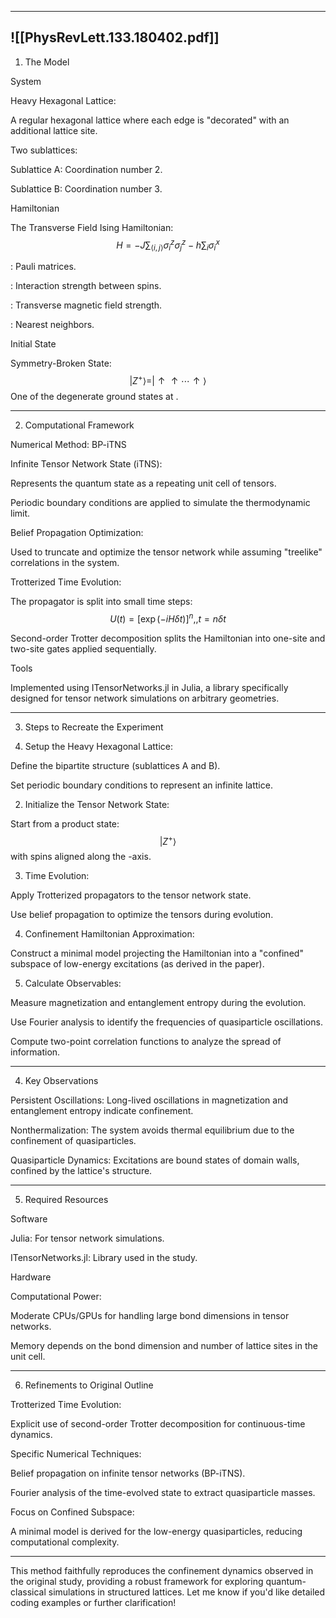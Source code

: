 
---


![[PhysRevLett.133.180402.pdf]] 
---

1. The Model

System

Heavy Hexagonal Lattice:

A regular hexagonal lattice where each edge is "decorated" with an additional lattice site.

Two sublattices:

Sublattice A: Coordination number 2.

Sublattice B: Coordination number 3.




Hamiltonian

The Transverse Field Ising Hamiltonian: $$ H = -J \sum_{\langle i, j \rangle} \sigma_i^z \sigma_j^z - h \sum_i \sigma_i^x $$

: Pauli matrices.

: Interaction strength between spins.

: Transverse magnetic field strength.

: Nearest neighbors.



Initial State

Symmetry-Broken State: $$ |Z^+\rangle = |\uparrow \uparrow \cdots \uparrow\rangle $$ One of the degenerate ground states at .



---

2. Computational Framework

Numerical Method: BP-iTNS

Infinite Tensor Network State (iTNS):

Represents the quantum state as a repeating unit cell of tensors.

Periodic boundary conditions are applied to simulate the thermodynamic limit.


Belief Propagation Optimization:

Used to truncate and optimize the tensor network while assuming "treelike" correlations in the system.


Trotterized Time Evolution:

The propagator  is split into small time steps: $$ U(t) = \left[ \exp(-iH \delta t) \right]^n, , t = n \delta t $$

Second-order Trotter decomposition splits the Hamiltonian into one-site and two-site gates applied sequentially.



Tools

Implemented using ITensorNetworks.jl in Julia, a library specifically designed for tensor network simulations on arbitrary geometries.



---

3. Steps to Recreate the Experiment

1. Setup the Heavy Hexagonal Lattice:

Define the bipartite structure (sublattices A and B).

Set periodic boundary conditions to represent an infinite lattice.



2. Initialize the Tensor Network State:

Start from a product state: $$ |Z^+\rangle $$ with spins aligned along the -axis.



3. Time Evolution:

Apply Trotterized propagators to the tensor network state.

Use belief propagation to optimize the tensors during evolution.



4. Confinement Hamiltonian Approximation:

Construct a minimal model projecting the Hamiltonian into a "confined" subspace of low-energy excitations (as derived in the paper).



5. Calculate Observables:

Measure magnetization and entanglement entropy during the evolution.

Use Fourier analysis to identify the frequencies of quasiparticle oscillations.

Compute two-point correlation functions to analyze the spread of information.





---

4. Key Observations

Persistent Oscillations: Long-lived oscillations in magnetization and entanglement entropy indicate confinement.

Nonthermalization: The system avoids thermal equilibrium due to the confinement of quasiparticles.

Quasiparticle Dynamics: Excitations are bound states of domain walls, confined by the lattice's structure.



---

5. Required Resources

Software

Julia: For tensor network simulations.

ITensorNetworks.jl: Library used in the study.


Hardware

Computational Power:

Moderate CPUs/GPUs for handling large bond dimensions in tensor networks.

Memory depends on the bond dimension and number of lattice sites in the unit cell.




---

6. Refinements to Original Outline

Trotterized Time Evolution:

Explicit use of second-order Trotter decomposition for continuous-time dynamics.


Specific Numerical Techniques:

Belief propagation on infinite tensor networks (BP-iTNS).

Fourier analysis of the time-evolved state to extract quasiparticle masses.


Focus on Confined Subspace:

A minimal model is derived for the low-energy quasiparticles, reducing computational complexity.




---

This method faithfully reproduces the confinement dynamics observed in the original study, providing a robust framework for exploring quantum-classical simulations in structured lattices. Let me know if you'd like detailed coding examples or further clarification!
